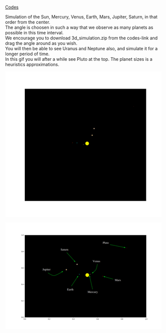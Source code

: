 [Codes](https://github.com/endrias34/FYS4150/tree/master/src/Project-3)
  

Simulation of the Sun, Mercury, Venus, Earth, Mars, Jupiter, Saturn, in that order from the center.  
The angle is choosen in such a way that we observe as many planets as possible in this time interval.  
We encourage you to download 3d_simulation.zip from the codes-link and drag the angle around as you wish.  
You will then be able to see Uranus and Neptune also, and simulate it for a longer period of time.  
In this gif you will after a while see Pluto at the top. The planet sizes is a heuristics approximations.  

<p align="center">
  <img src="Solar_system.gif">
</p>

<p align="center">
  <img src="description.png">  
</p>
